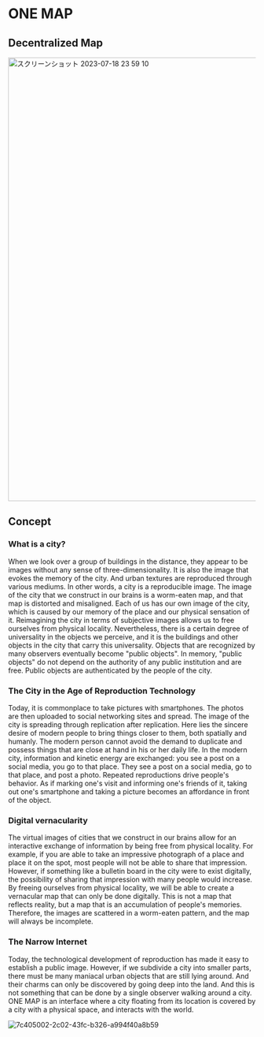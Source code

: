 # ONE MAP
## Decentralized Map

<img width="900" alt="スクリーンショット 2023-07-18 23 59 10" src="https://github.com/0xalty/ONEMAP/assets/129202655/2d36da84-08a3-4ca5-9fe8-b03466dc9e5b">


## Concept

### What is a city?

When we look over a group of buildings in the distance, they appear to be images without any sense of three-dimensionality. It is also the image that evokes the memory of the city. And urban textures are reproduced through various mediums. In other words, a city is a reproducible image.
The image of the city that we construct in our brains is a worm-eaten map, and that map is distorted and misaligned. Each of us has our own image of the city, which is caused by our memory of the place and our physical sensation of it. Reimagining the city in terms of subjective images allows us to free ourselves from physical locality. Nevertheless, there is a certain degree of universality in the objects we perceive, and it is the buildings and other objects in the city that carry this universality. Objects that are recognized by many observers eventually become "public objects". In memory, "public objects" do not depend on the authority of any public institution and are free. Public objects are authenticated by the people of the city.

### The City in the Age of Reproduction Technology

Today, it is commonplace to take pictures with smartphones. The photos are then uploaded to social networking sites and spread. The image of the city is spreading through replication after replication. Here lies the sincere desire of modern people to bring things closer to them, both spatially and humanly. The modern person cannot avoid the demand to duplicate and possess things that are close at hand in his or her daily life. In the modern city, information and kinetic energy are exchanged: you see a post on a social media, you go to that place. They see a post on a social media, go to that place, and post a photo. Repeated reproductions drive people's behavior. As if marking one's visit and informing one's friends of it, taking out one's smartphone and taking a picture becomes an affordance in front of the object.

### Digital vernacularity

The virtual images of cities that we construct in our brains allow for an interactive exchange of information by being free from physical locality. For example, if you are able to take an impressive photograph of a place and place it on the spot, most people will not be able to share that impression. However, if something like a bulletin board in the city were to exist digitally, the possibility of sharing that impression with many people would increase. By freeing ourselves from physical locality, we will be able to create a vernacular map that can only be done digitally. This is not a map that reflects reality, but a map that is an accumulation of people's memories. Therefore, the images are scattered in a worm-eaten pattern, and the map will always be incomplete.

### The Narrow Internet

Today, the technological development of reproduction has made it easy to establish a public image. However, if we subdivide a city into smaller parts, there must be many maniacal urban objects that are still lying around. And their charms can only be discovered by going deep into the land. And this is not something that can be done by a single observer walking around a city. ONE MAP is an interface where a city floating from its location is covered by a city with a physical space, and interacts with the world.


![7c405002-2c02-43fc-b326-a994f40a8b59](https://github.com/0xalty/ONEMAP/assets/129202655/f06d9070-3d16-40a1-b764-6d11f7aab3ee)
